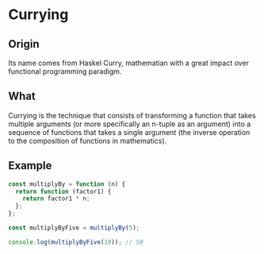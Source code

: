 # Currying

## Origin

Its name comes from Haskel Curry, mathematian with a great impact over functional programming paradigm.

## What

Currying is the technique that consists of transforming a function that takes multiple arguments (or more specifically an n-tuple as an argument) into a sequence of functions that takes a single argument (the inverse operation to the composition of functions in mathematics).

## Example

```javascript
const multiplyBy = function (n) {
  return function (factor1) {
    return factor1 * n;
  };
};

const multiplyByFive = multiplyBy(5);

console.log(multiplyByFive(10)); // 50
```
